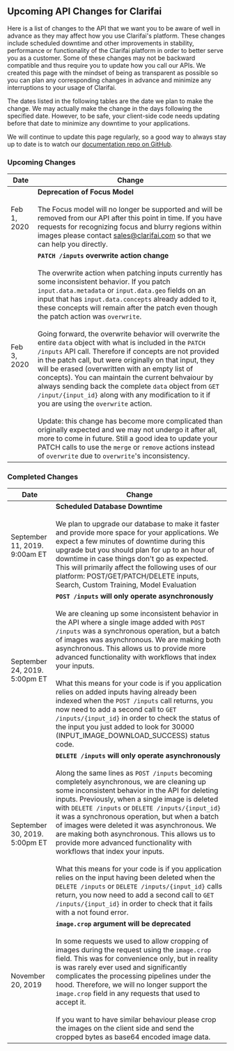 ## Upcoming API Changes for Clarifai

Here is a list of changes to the API that we want you to be aware of well in advance as they may
affect how you use Clarifai's platform. These changes include scheduled downtime and other
improvements in stability, performance or functionality of the Clarifai
platform in order to better serve you as a customer. Some of these changes may not be backward
compatible and thus require you to update how you call our APIs. We created this page with the
mindset of being as transparent as possible so you can plan any corresponding changes in advance and
minimize any interruptions to your usage of Clarifai.

The dates listed in the following tables are the date we plan to make the change. We may actually
make the change in the days following the specified date. However, to be safe, your client-side code
needs updating before that date to minimize any downtime to your applications.

We will continue to update this page regularly, so a good way to always stay up to date is to
watch our [documentation repo on GitHub](https://github.com/Clarifai/docs).


### Upcoming Changes

| Date | Change |
| ------ | ---- |
| Feb 1, 2020 | **Deprecation of Focus Model**<br><br>The Focus model will no longer be supported and will be removed from our API after this point in time. If you have requests for recognizing focus and blurry regions within images please contact sales@clarifai.com so that we can help you directly. |
| Feb 3, 2020 | **`PATCH /inputs` overwrite action change**<br><br>The overwrite action when patching inputs currently has some inconsistent behavior. If you patch `input.data.metadata` or `input.data.geo` fields on an input that has `input.data.concepts` already added to it, these concepts will remain after the patch even though the patch action was `overwrite`.<br><br>Going forward, the overwrite behavior will overwrite the entire `data` object with what is included in the `PATCH /inputs` API call. Therefore if concepts are not provided in the patch call, but were originally on that input, they will be erased (overwritten with an empty list of concepts). You can maintain the current behvaiour by always sending back the complete `data` object from `GET /input/{input_id}` along with any modification to it if you are using the `overwrite` action. <br><br>Update: this change has become more complicated than originally expected and we may not undergo it after all, more to come in future. Still a good idea to update your PATCH calls to use the `merge` or `remove` actions instead of `overwrite` due to `overwrite`'s inconsistency. |

### Completed Changes

| Date | Change |
| ------ | ---- |
| September 11, 2019. 9:00am ET | **Scheduled Database Downtime**<br><br>We plan to upgrade our database to make it faster and provide more space for your applications. We expect a few minutes of downtime during this upgrade but you should plan for up to an hour of downtime in case things don't go as expected. This will primarily affect the following uses of our platform: POST/GET/PATCH/DELETE inputs, Search, Custom Training, Model Evaluation |
| September 24, 2019. 5:00pm ET | **`POST /inputs` will only operate asynchronously**<br><br>We are cleaning up some inconsistent behavior in the API where a single image added with `POST /inputs` was a synchronous operation, but a batch of images was asynchronous. We are making both asynchronous. This allows us to provide more advanced functionality with workflows that index your inputs.<br><br>What this means for your code is if you application relies on added inputs having already been indexed when the `POST /inputs` call returns, you now need to add a second call to `GET /inputs/{input_id}` in order to check the status of the input you just added to look for 30000 (INPUT_IMAGE_DOWNLOAD_SUCCESS) status code.  |
| September 30, 2019. 5:00pm ET | **`DELETE /inputs` will only operate asynchronously**<br><br>Along the same lines as `POST /inputs` becoming completely asynchronous, we are cleaning up some inconsistent behavior in the API for deleting inputs. Previously, when a single image is deleted with `DELETE /inputs` or `DELETE /inputs/{input_id}` it was a synchronous operation, but when a batch of images were deleted it was asynchronous. We are making both asynchronous. This allows us to provide more advanced functionality with workflows that index your inputs.<br><br>What this means for your code is if you application relies on the input having been deleted when the `DELETE /inputs` or `DELETE /inputs/{input_id}` calls return, you now need to add a second call to `GET /inputs/{input_id}` in order to check that it fails with a not found error.  |
| November 20, 2019 | **`image.crop` argument will be deprecated**<br><br>In some requests we used to allow cropping of images during the request using the `image.crop` field. This was for convenience only, but in reality is was rarely ever used and significantly complicates the processing pipelines under the hood. Therefore, we will no longer support the `image.crop` field in any requests that used to accept it. <br><br>If you want to have similar behaviour please crop the images on the client side and send the cropped bytes as base64 encoded image data. |



